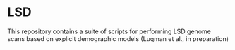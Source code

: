 # LSD
This repository contains a suite of scripts for performing LSD genome scans based on explicit demographic models (Luqman et al., in preparation)
